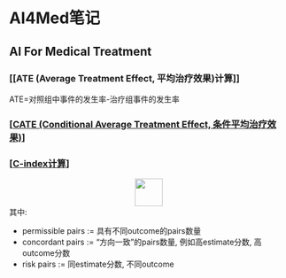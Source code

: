 # AI4Med笔记

##  AI For Medical Treatment

### [[ATE (Average Treatment Effect, 平均治疗效果)计算]]
ATE=对照组中事件的发生率-治疗组事件的发生率

### [[CATE (Conditional Average Treatment Effect, 条件平均治疗效果)]]

### [[C-index计算]]

<!-- $$
C_{index}=\frac{\#concordant \space pairs + 0.5 \times \#risk \space ties}{\#permissible \space pairs}
$$ --> 

<div align="center"><img height ="50" src="https://render.githubusercontent.com/render/math?math=C_%7Bindex%7D%3D%5Cfrac%7B%5C%23concordant%20%5Cspace%20pairs%20%2B%200.5%20%5Ctimes%20%5C%23risk%20%5Cspace%20ties%7D%7B%5C%23permissible%20%5Cspace%20pairs%7D"></div> 
其中:

* permissible pairs := 具有不同outcome的pairs数量
* concordant pairs := “方向一致”的pairs数量, 例如高estimate分数, 高outcome分数
* risk pairs := 同estimate分数, 不同outcome

[//begin]: # "Autogenerated link references for markdown compatibility"
[CATE (Conditional Average Treatment Effect, 条件平均治疗效果)]: cate-conditional-average-treatment-effect-条件平均治疗效果 "CATE (Conditional Average Treatment Effect, 条件平均治疗效果)"
[C-index计算]: c-index计算 "C Index计算"
[//end]: # "Autogenerated link references"